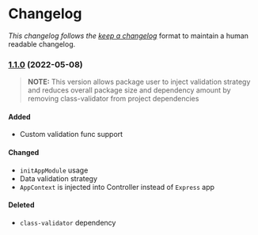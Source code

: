 # Changelog

_This changelog follows the [keep a changelog](https://keepachangelog.com)_ format to maintain a human readable changelog.

### [1.1.0](https://github.com/nikita-nuykin/express-mcs/compare/v1.0.1...v1.1.0) (2022-05-08)

> **NOTE:** This version allows package user to inject validation strategy and reduces overall package size and dependency amount by removing class-validator from project dependencies

#### Added

- Custom validation func support

#### Changed

- `initAppModule` usage
- Data validation strategy
- `AppContext` is injected into Controller instead of `Express` app

#### Deleted

- `class-validator` dependency
